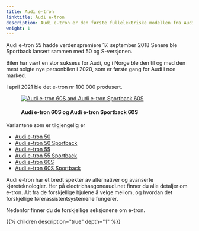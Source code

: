 ```yaml
---
title: Audi e-tron
linktitle: Audi e-tron
description: Audi e-tron er den første fullelektriske modellen fra Audi og er tilgjengelig i 6 varianter. Den sportslige SUV-en kombinerer plassen og komforten til en typisk luksusbil med en rekkevidde som er egnet for daglig bruk, og fører føreren inn i en ny æra med elektrisk firehjulsdrift.
weight: 1
---
```

<!-- markdownlint-disable MD033 -->

Audi e-tron 55 hadde verdenspremiere 17. september 2018 Senere ble Sportback lansert sammen med 50 og S-versjonen.

Bilen har vært en stor suksess for Audi, og i Norge ble den til og med den mest solgte nye personbilen i 2020, som er første gang for Audi i noe marked.

I april 2021 ble det e-tron nr 100 000 produsert.

<figure>
    <a href="https://media.electrichasgoneaudi.net/multimedia/models/e-tron/variants/variants1.jpg">
        <img src="https://media.electrichasgoneaudi.net/multimedia/models/e-tron/variants/variants1s.jpg" alt="Audi e-tron 60S and Audi e-tron Sportback 60S" title="Audi e-tron 60S and Audi e-tron Sportback 60S">
    </a>
    <figcaption><h4>Audi e-tron 60S og Audi e-tron Sportback 60S</h4></figcaption>
</figure>

Variantene som er tilgjengelig er

- [Audi e-tron 50](/models/e-tron/variants/#audi-e-tron-50)
- [Audi e-tron 50 Sportback](/models/e-tron/variants/#audi-e-tron-50-sportback)
- [Audi e-tron 55](/models/e-tron/variants/#audi-e-tron-55)
- [Audi e-tron 55 Sportback](/models/e-tron/variants/#audi-e-tron-55-sportback)
- [Audi e-tron 60S](/models/e-tron/variants/#audi-e-tron-60s)
- [Audi e-tron 60S Sportback](/models/e-tron/variants/#audi-e-tron-60s-sportback)
  
Audi e-tron har et bredt spekter av alternativer og avanserte kjøreteknologier. Her på electrichasgoneaudi.net finner du alle detaljer om e-tron. Alt fra de forskjellige hjulene å velge mellom, og hvordan det forskjellige førerassistentsystemene fungerer.

Nedenfor finner du de forskjellige seksjonene om e-tron.

{{% children description="true" depth="1" %}}
